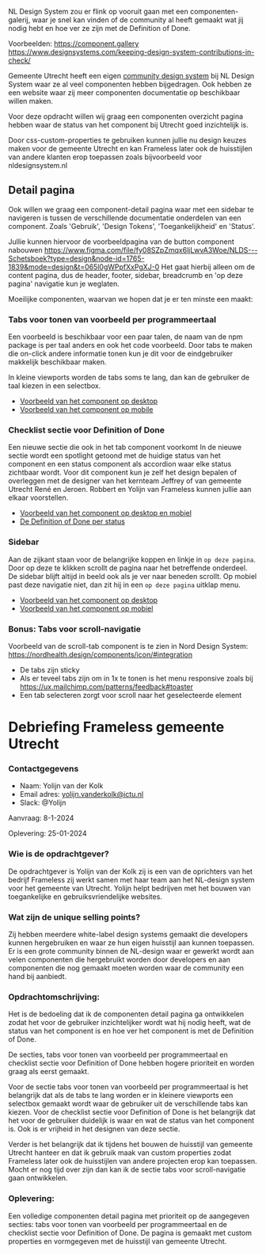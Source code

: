 NL Design System zou er flink op vooruit gaan met een componenten-galerij, waar je snel kan vinden of de community al heeft gemaakt wat jij nodig hebt en hoe ver ze zijn met de Definition of Done.

Voorbeelden:
https://component.gallery
https://www.designsystems.com/keeping-design-system-contributions-in-check/

Gemeente Utrecht heeft een eigen [community design system](https://nl-design-system.github.io/utrecht/storybook/?path=/docs/utrecht-design-tokens-kleuren--docs) bij NL Design System waar ze al veel componenten hebben bijgedragen. Ook hebben ze een website waar zij meer componenten documentatie op beschikbaar willen maken.

Voor deze opdracht willen wij graag een componenten overzicht pagina hebben waar de status van het component bij Utrecht goed inzichtelijk is.

Door css-custom-properties te gebruiken kunnen jullie nu design keuzes maken voor de gemeente Utrecht en kan Frameless later ook de huisstijlen van andere klanten erop toepassen zoals bijvoorbeeld voor nldesignsystem.nl

## Detail pagina

Ook willen we graag een component-detail pagina waar met een sidebar te navigeren is tussen de verschillende documentatie onderdelen van een component. Zoals 'Gebruik', 'Design Tokens', 'Toegankelijkheid' en 'Status'.

Jullie kunnen hiervoor de voorbeeldpagina van de button component nabouwen https://www.figma.com/file/fy08SZpZmqx6ljLwvA3Woe/NLDS---Schetsboek?type=design&node-id=1765-1839&mode=design&t=065l0gWPpfXxPgXJ-0
Het gaat hierbij alleen om de content pagina, dus de header, footer, sidebar, breadcrumb en 'op deze pagina' navigatie kun je weglaten.

Moeilijke componenten, waarvan we hopen dat je er ten minste een maakt:

### Tabs voor tonen van voorbeeld per programmeertaal

Een voorbeeld is beschikbaar voor een paar talen, de naam van de npm package is per taal anders en ook het code voorbeeld. Door tabs te maken die on-click andere informatie tonen kun je dit voor de eindgebruiker makkelijk beschikbaar maken.

In kleine viewports worden de tabs soms te lang, dan kan de gebruiker de taal kiezen in een selectbox.

- [Voorbeeld van het component op desktop](https://www.figma.com/file/DexK5wJdvMVoxXKn1kmmUB/NLDS---Doc-website---Ontwerp?type=design&node-id=369-10383&mode=design&t=tFmI1aEp7CfHmJ7t-4)
- [Voorbeeld van het component op mobile](https://www.figma.com/file/DexK5wJdvMVoxXKn1kmmUB/NLDS---Doc-website---Ontwerp?type=design&node-id=239-1599&mode=design&t=tFmI1aEp7CfHmJ7t-4)

### Checklist sectie voor Definition of Done

Een nieuwe sectie die ook in het tab component voorkomt
In de nieuwe sectie wordt een spotlight getoond met de huidige status van het component en een status component als accordion waar elke status zichtbaar wordt. 
Voor dit component kun je zelf het design bepalen of overleggen met de designer van het kernteam Jeffrey of van gemeente Utrecht René en Jeroen. Robbert en Yolijn van Frameless kunnen jullie aan elkaar voorstellen.

- [Voorbeeld van het component op desktop en mobiel](https://www.figma.com/file/fy08SZpZmqx6ljLwvA3Woe/NLDS---Schetsboek?type=design&node-id=1765-1993&mode=design&t=065l0gWPpfXxPgXJ-4)
- [De Definition of Done per status](https://www.figma.com/file/sq4IhUI8iml49FvhZHI83e/Untitled?type=design&node-id=1-2&mode=design&t=zNq33S1j8xBMYKnx-4)

### Sidebar
Aan de zijkant staan voor de belangrijke koppen en linkje in `op deze pagina`. Door op deze te klikken scrollt de pagina naar het betreffende onderdeel.
De sidebar blijft altijd in beeld ook als je ver naar beneden scrollt.
Op mobiel past deze navigatie niet, dan zit hij in een `op deze pagina` uitklap menu.

- [Voorbeeld van het component op desktop](https://www.figma.com/file/DexK5wJdvMVoxXKn1kmmUB/NLDS---Doc-website---Ontwerp?type=design&node-id=369-6775&mode=design&t=tFmI1aEp7CfHmJ7t-4)
- [Voorbeeld van het component op mobiel](https://www.figma.com/file/DexK5wJdvMVoxXKn1kmmUB/NLDS---Doc-website---Ontwerp?type=design&node-id=369-5165&mode=design&t=tFmI1aEp7CfHmJ7t-4)

### Bonus: Tabs voor scroll-navigatie

Voorbeeld van de scroll-tab component is te zien in Nord Design System:
https://nordhealth.design/components/icon/#integration

- De tabs zijn sticky
- Als er teveel tabs zijn om in 1x te tonen is het menu responsive zoals bij https://ux.mailchimp.com/patterns/feedback#toaster
- Een tab selecteren zorgt voor scroll naar het geselecteerde element

# Debriefing Frameless gemeente Utrecht

### Contactgegevens
- Naam: Yolijn van der Kolk
- Email adres: yolijn.vanderkolk@ictu.nl 
- Slack: @Yolijn

Aanvraag: 8-1-2024

Oplevering: 25-01-2024

### Wie is de opdrachtgever?
De opdrachtgever is Yolijn van der Kolk zij is een van de oprichters van het bedrijf Frameless zij werkt samen met haar team aan het NL-design system voor het gemeente van Utrecht. Yolijn helpt bedrijven met het bouwen van toegankelijke en gebruiksvriendelijke websites.

### Wat zijn de unique selling points?
Zij hebben meerdere white-label design systems gemaakt die developers kunnen hergebruiken en waar ze hun eigen huisstijl aan kunnen toepassen. Er is een grote community binnen de NL-design waar er gewerkt wordt aan velen componenten die hergebruikt worden door developers en aan componenten die nog gemaakt moeten worden waar de community een hand bij aanbiedt.

### Opdrachtomschrijving:
Het is de bedoeling dat ik de componenten detail pagina ga ontwikkelen zodat het voor de gebruiker inzichtelijker wordt wat hij nodig heeft, wat de status van het component is en hoe ver het component is met de Definition of Done.  

De secties, tabs voor tonen van voorbeeld per programmeertaal en checklist sectie voor Definition of Done hebben hogere prioriteit en worden graag als eerst gemaakt. 

Voor de sectie tabs voor tonen van voorbeeld per programmeertaal is het belangrijk dat als de tabs te lang worden er in kleinere viewports een selectbox gemaakt wordt waar de gebruiker uit de verschillende tabs kan kiezen.
Voor de checklist sectie voor Definition of Done is het belangrijk dat het voor de gebruiker duidelijk is waar en wat de status van het component is. Ook is er vrijheid in het designen van deze sectie.

Verder is het belangrijk dat ik tijdens het bouwen de huisstijl van gemeente Utrecht hanteer en dat ik gebruik maak van custom properties zodat Frameless later ook de huisstijlen van andere projecten erop kan toepassen. Mocht er nog tijd over zijn dan kan ik de sectie tabs voor scroll-navigatie gaan ontwikkelen.

### Oplevering:
Een volledige componenten detail pagina met prioriteit op de aangegeven secties: tabs voor tonen van voorbeeld per programmeertaal en de checklist sectie voor Definition of Done. De pagina is gemaakt met custom properties en vormgegeven met de huisstijl van gemeente Utrecht.


